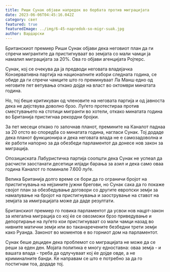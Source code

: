 ```yaml
---
title: Риши Сунак објави напредок во борбата против миграцијата
date: 2023-06-06T04:45:16.042Z
category: свет
featured: true
featuredImage: ../img/6-45-napredok-so-migr-suak.jpg
author: Вардарски
---
```

Британскиот премиер Риши Сунак објави дека неговиот план да ги спречи мигрантите да пристигнуваат во земјата со мали чамци ја намалил миграцијата за 20%. Ова го објави агенцијата Ројтерс.

Сунак, кој се очекува да ја предводи неговата владејачка Конзервативна партија на националните избори следната година, се обиде да ги спречи чамците што го преминуваат Ла Манш едно од неговите пет ветувања откако дојде на власт во октомври минатата година.

Но, тој беше критикуван од членовите на неговата партија и од јавноста дека не дејствува доволно брзо. Луѓето протестираа против сместувањето на стотици мигранти во хотели, откако минатата година во Британија пристигнаа рекордни бројки.

За пет месеци откако го започнав планот, премините на Каналот паднаа за 20 отсто во споредба со минатата година, нагласи Сунак. Тој додаде дека планот функционира и дека неговата влада не е самозадоволна и ќе работи напорно за да обезбеди парламентот да донесе нов закон за миграција.

Опозициската Лабуристичка партија соопшти дека Сунак не успеал да расчисти заостанати десетици илјади барања за азил и дека само оваа година Каналот го поминале 7.600 луѓе.

Велика Британија долго време се бори да го ограничи бројот на пристигнувања на нејзините јужни брегови, но Сунак сака да го покаже својот план за обезбедување договори со другите европски земји за намалување на бројот на пристигнувања и заострување на ставот на земјата за имиграцијата може да даде резултати.

Британскиот премиер го повика парламентот да усвои нов нацрт-закон за илегална миграција со кој ќе се овозможи брзо приведување и депортирање на луѓето кои пристигнуваат со мали чамци назад во нивните матични земји или во таканаречените безбедни трети земји како Руанда. Законот во моментов е во горниот дом на парламентот.

Сунак беше дециден дека проблемот со миграцијата не може да се реши за еден ден. Мојата политика е многу едноставна: оваа земја - и вашата влада - треба да одлучуваат кој ќе дојде овде, а не криминалните банди. Ќе направам се што е потребно за да го постигнам тоа, додаде тој.
